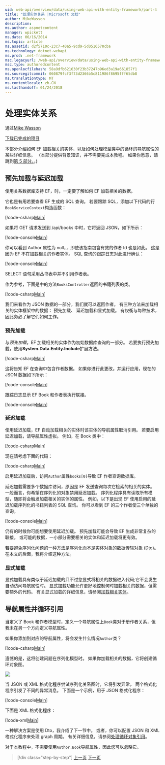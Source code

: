 ```yaml
---
uid: web-api/overview/data/using-web-api-with-entity-framework/part-4
title: "处理实体关系 |Microsoft 文档"
author: MikeWasson
description: 
ms.author: aspnetcontent
manager: wpickett
ms.date: 06/16/2014
ms.topic: article
ms.assetid: d2f5710c-23c7-40a5-9cd9-5d0516570cba
ms.technology: dotnet-webapi
ms.prod: .net-framework
msc.legacyurl: /web-api/overview/data/using-web-api-with-entity-framework/part-4
msc.type: authoredcontent
ms.openlocfilehash: 58a9dfb621630f23b37247b96ed3a19a661857f1
ms.sourcegitcommit: 060879fcf3f73d2366b5c811986f8695fff65db8
ms.translationtype: MT
ms.contentlocale: zh-CN
ms.lasthandoff: 01/24/2018
---
```

<a name="handling-entity-relations"></a>处理实体关系
====================
通过[Mike Wasson](https://github.com/MikeWasson)

[下载已完成的项目](https://github.com/MikeWasson/BookService)

本部分介绍如何 EF 加载相关的实体，以及如何处理模型类中的循环的导航属性的某些详细信息。 （本部分提供背景知识，并不需要完成本教程。 如果你愿意，请跳到[第 5 部分。](part-5.md)。)

## <a name="eager-loading-versus-lazy-loading"></a>预先加载与延迟加载

使用关系数据库支持 EF，时，一定要了解如何 EF 加载相关的数据。

它也是有用若要查看 EF 生成的 SQL 查询。 若要跟踪 SQL，添加以下代码的行`BookServiceContext`构造函数：

[!code-csharp[Main](part-4/samples/sample1.cs)]

如果将 GET 请求发送到 /api/books 中时，它将返回 JSON，如下所示：

[!code-console[Main](part-4/samples/sample2.cmd)]

你可以看到 Author 属性为 null，，即使该指南包含有效的作者 Id 也是如此。 这是因为 EF 不在加载相关的作者实体。 SQL 查询的跟踪日志对此进行确认：

[!code-console[Main](part-4/samples/sample3.sql)]

SELECT 语句采用丛书表中并不引用作者表。

作为参考，下面是中的方法`BooksController`返回的书籍列表的类。

[!code-csharp[Main](part-4/samples/sample4.cs)]

我们来看作为 JSON 数据的一部分，我们就可以返回作者。 有三种方法来加载相关的实体框架中的数据： 预先加载、 延迟加载和显式加载。 有权衡与每种技术，因此务必了解它们如何工作。

### <a name="eager-loading"></a>预先加载

与*预先加载*，EF 加载相关的实体作为初始数据库查询的一部分。 若要执行预先加载，使用**System.Data.Entity.Include**扩展方法。

[!code-csharp[Main](part-4/samples/sample5.cs)]

这将告知 EF 在查询中包含作者数据。 如果你进行此更改，并运行应用，现在的 JSON 数据如下所示：

[!code-console[Main](part-4/samples/sample6.cmd)]

跟踪日志显示 EF Book 和作者表执行联接。

[!code-console[Main](part-4/samples/sample7.cmd)]

### <a name="lazy-loading"></a>延迟加载

使用延迟加载，EF 自动加载相关的实体时该实体的导航属性取消引用。 若要启用延迟加载，请导航属性虚拟。 例如，在 Book 类中：

[!code-csharp[Main](part-4/samples/sample8.cs?highlight=6)]

现在请考虑下面的代码：

[!code-csharp[Main](part-4/samples/sample9.cs)]

启用延迟加载后，访问`Author`属性`books[0]`导致 EF 作者查询数据库。

延迟加载需要多个数据库访问，原因是 EF 发送查询每次它检索的相关的实体。 一般而言，你希望在序列化的对象禁用延迟加载。 序列化程序具有读取所有模型，随即将会触发加载相关的实体的属性。 例如，以下是出现 EF 使用启用的延迟加载序列化的书籍列表的 SQL 查询。 你可以看到 EF 的三个作者使三个单独的查询。

[!code-console[Main](part-4/samples/sample10.sql)]

仍有的时候你可能想要使用延迟加载。 预先加载可能会导致 EF 生成非常复杂的联接。 或可能的数据，一小部分需要相关的实体和延迟加载将更有效。

若要避免序列化问题的一种方法是序列化而不是实体对象的数据传输对象 (Dto)。 在本文的后面，我将介绍这种方法。

### <a name="explicit-loading"></a>显式加载

显式加载具有类似于延迟加载的只不过您显式将相关的数据进入代码;它不会发生自动访问导航属性时。 显式加载功能允许更好地控制何时加载相关的数据，但需要额外的代码。 有关显式加载的详细信息，请参阅[加载相关实体](https://msdn.microsoft.com/data/jj574232#explicit)。

## <a name="navigation-properties-and-circular-references"></a>导航属性并循环引用

当定义了 Book 和作者模型时，定义一个导航属性上`Book`类对于册作者关系，但我未在另一个方向定义导航属性。

如果你添加到对应的导航属性，将会发生什么情况`Author`类？

[!code-csharp[Main](part-4/samples/sample11.cs?highlight=7)]

遗憾的是，这将创建问题在序列化模型时。 如果你加载相关的数据，它将创建循环对象图。

![](part-4/_static/image1.png)

当 JSON 或 XML 格式化程序尝试序列化关系图时，它将引发异常。 两个格式化程序引发了不同的异常消息。 下面是一个示例，用于 JSON 格式化程序：

[!code-console[Main](part-4/samples/sample12.cmd)]

下面是 XML 格式化程序：

[!code-xml[Main](part-4/samples/sample13.xml)]

一种解决方案是使用 Dto，我介绍了下一节中。 或者，你可以配置 JSON 和 XML 格式化程序来处理 graph 周期。 有关详细信息，请参阅[处理循环对象引用](../../formats-and-model-binding/json-and-xml-serialization.md#handling_circular_object_references)。

对于本教程中，不需要使用`Author.Book`导航属性，因此您可以忽略它。

>[!div class="step-by-step"]
[上一页](part-3.md)
[下一页](part-5.md)
